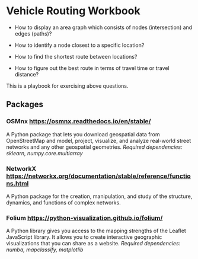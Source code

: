 # Vehicle Routing Workbook

- How to display an area graph which consists of nodes (intersection) and edges (paths)?

- How to identify a node closest to a specific location?

- How to find the shortest route between locations?

- How to figure out the best route in terms of travel time or travel distance?

This is a playbook for exercising above questions.

## Packages

### OSMnx https://osmnx.readthedocs.io/en/stable/
 A Python package that lets you download geospatial data from OpenStreetMap and model, project, visualize, and analyze real-world street networks and any other geospatial geometries. 
*Required dependencies: sklearn, numpy.core.multiarray*

### NetworkX https://networkx.org/documentation/stable/reference/functions.html
A Python package for the creation, manipulation, and study of the structure, dynamics, and functions of complex networks.

### Folium https://python-visualization.github.io/folium/
A Python library gives you access to the mapping strengths of the Leaflet JavaScript library. It allows you to create interactive geographic visualizations that you can share as a website.
*Required dependencies: numba, mapclassify, matplotlib*

